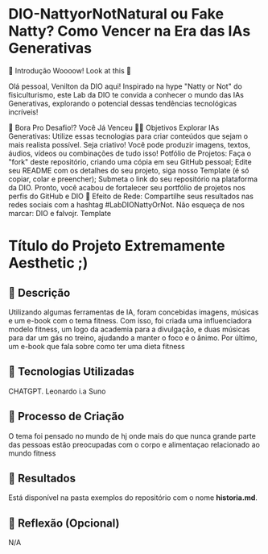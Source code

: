 # DIO-NattyorNotNatural ou Fake Natty? Como Vencer na Era das IAs Generativas
🚀 Introdução
Woooow! Look at this 👀

Olá pessoal, Venilton da DIO aqui! Inspirado na hype "Natty or Not" do fisiculturismo, este Lab da DIO te convida a conhecer o mundo das IAs Generativas, explorando o potencial dessas tendências tecnológicas incríveis!

🎯 Bora Pro Desafio!? Você Já Venceu 💪🤓
Objetivos
Explorar IAs Generativas: Utilize essas tecnologias para criar conteúdos que sejam o mais realista possível. Seja criativo! Você pode produzir imagens, textos, áudios, vídeos ou combinações de tudo isso!
Potfólio de Projetos:
Faça o "fork" deste repositório, criando uma cópia em seu GitHub pessoal;
Edite seu README com os detalhes do seu projeto, siga nosso Template (é só copiar, colar e preencher);
Submeta o link do seu repositório na plataforma da DIO. Pronto, você acabou de fortalecer seu portfólio de projetos nos perfis do GitHub e DIO 🚀
Efeito de Rede: Compartilhe seus resultados nas redes sociais com a hashtag #LabDIONattyOrNot. Não esqueça de nos marcar: DIO e falvojr.
Template
# Título do Projeto Extremamente Aesthetic ;)

## 📒 Descrição
Utilizando algumas ferramentas de IA, foram concebidas imagens, músicas e um e-book com o tema fitness. Com isso, foi criada uma influenciadora modelo fitness, um logo da academia para a divulgação,
e duas músicas para dar um gás no treino, ajudando a manter o foco e o ânimo. Por último, um e-book que fala sobre como ter uma dieta fitness

## 🤖 Tecnologias Utilizadas
CHATGPT.
Leonardo i.a
Suno

## 🧐 Processo de Criação
O tema foi pensado no mundo de hj onde mais do que nunca grande parte das pessoas estão preocupadas com o corpo e alimentaçao relacionado ao mundo fitness

## 🚀 Resultados
Está disponível na pasta exemplos do repositório com o nome **historia.md**.

## 💭 Reflexão (Opcional)
N/A
